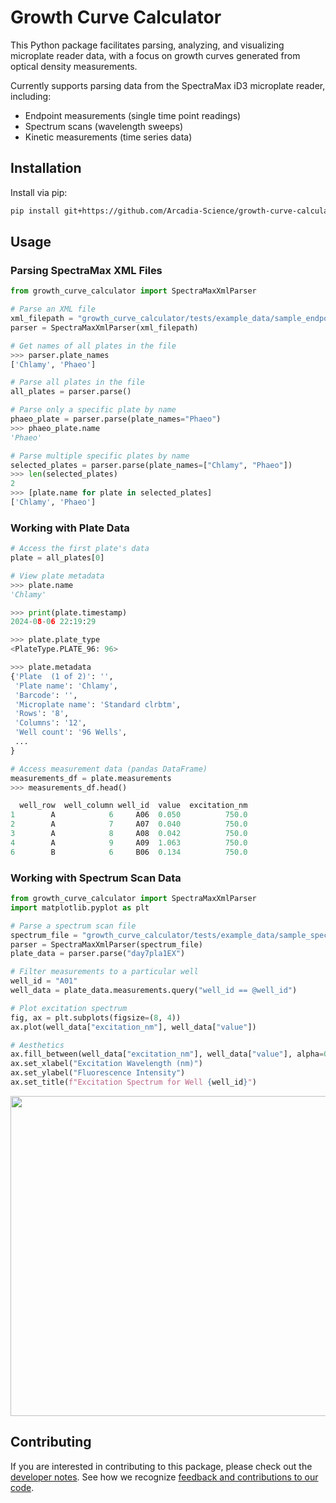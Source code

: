 # Growth Curve Calculator

This Python package facilitates parsing, analyzing, and visualizing microplate reader data, with a focus on growth curves generated from optical density measurements.

Currently supports parsing data from the SpectraMax iD3 microplate reader, including:
- Endpoint measurements (single time point readings)
- Spectrum scans (wavelength sweeps)
- Kinetic measurements (time series data)

## Installation

Install via pip:
```bash
pip install git+https://github.com/Arcadia-Science/growth-curve-calculator.git
```


## Usage

### Parsing SpectraMax XML Files

```python
from growth_curve_calculator import SpectraMaxXmlParser

# Parse an XML file
xml_filepath = "growth_curve_calculator/tests/example_data/sample_endpoints_1.xml"
parser = SpectraMaxXmlParser(xml_filepath)

# Get names of all plates in the file
>>> parser.plate_names
['Chlamy', 'Phaeo']

# Parse all plates in the file
all_plates = parser.parse()

# Parse only a specific plate by name
phaeo_plate = parser.parse(plate_names="Phaeo")
>>> phaeo_plate.name
'Phaeo'

# Parse multiple specific plates by name
selected_plates = parser.parse(plate_names=["Chlamy", "Phaeo"])
>>> len(selected_plates)
2
>>> [plate.name for plate in selected_plates]
['Chlamy', 'Phaeo']
```

### Working with Plate Data

```python
# Access the first plate's data
plate = all_plates[0]

# View plate metadata
>>> plate.name
'Chlamy'

>>> print(plate.timestamp)
2024-08-06 22:19:29

>>> plate.plate_type
<PlateType.PLATE_96: 96>

>>> plate.metadata
{'Plate  (1 of 2)': '',
 'Plate name': 'Chlamy',
 'Barcode': '',
 'Microplate name': 'Standard clrbtm',
 'Rows': '8',
 'Columns': '12',
 'Well count': '96 Wells',
 ...
}

# Access measurement data (pandas DataFrame)
measurements_df = plate.measurements
>>> measurements_df.head()

  well_row  well_column well_id  value  excitation_nm
1        A            6     A06  0.050          750.0
2        A            7     A07  0.040          750.0
3        A            8     A08  0.042          750.0
4        A            9     A09  1.063          750.0
6        B            6     B06  0.134          750.0
```

### Working with Spectrum Scan Data

```python
from growth_curve_calculator import SpectraMaxXmlParser
import matplotlib.pyplot as plt

# Parse a spectrum scan file
spectrum_file = "growth_curve_calculator/tests/example_data/sample_spectrum_scans.xml"
parser = SpectraMaxXmlParser(spectrum_file)
plate_data = parser.parse("day7pla1EX")

# Filter measurements to a particular well
well_id = "A01"
well_data = plate_data.measurements.query("well_id == @well_id")

# Plot excitation spectrum
fig, ax = plt.subplots(figsize=(8, 4))
ax.plot(well_data["excitation_nm"], well_data["value"])

# Aesthetics
ax.fill_between(well_data["excitation_nm"], well_data["value"], alpha=0.1)
ax.set_xlabel("Excitation Wavelength (nm)")
ax.set_ylabel("Fluorescence Intensity")
ax.set_title(f"Excitation Spectrum for Well {well_id}")
```

<image src="docs/_assets/readme_excitation_spectrum.png" width="512"></image>


## Contributing

If you are interested in contributing to this package, please check out the [developer notes](docs/development.md).
See how we recognize [feedback and contributions to our code](https://github.com/Arcadia-Science/arcadia-software-handbook/blob/main/guides-and-standards/guide-credit-for-contributions.md).

